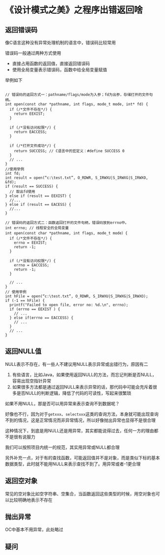 # 《设计模式之美》之程序出错返回啥

## 返回错误码

像C语言这种没有异常处理机制的语言中，错误码比较常用

错误码一般通过两种方式使用

- 直接占用函数的返回值，直接返回错误码
- 使用全局变量表示错误码，函数中给全局变量赋值

举例如下

```

// 错误码的返回方式一：pathname/flags/mode为入参；fd为出参，存储打开的文件句柄。
int open(const char *pathname, int flags, mode_t mode, int* fd) {
  if (/*文件不存在*/) {
    return EEXIST;
  }
  
  if (/*没有访问权限*/) {
    return EACCESS;
  }
  
  if (/*打开文件成功*/) {
    return SUCCESS; // C语言中的宏定义：#define SUCCESS 0
  }
  // ...
}
//使用举例
int fd;
int result = open(“c:\test.txt”, O_RDWR, S_IRWXU|S_IRWXG|S_IRWXO, &fd);
if (result == SUCCESS) {
  // 取出fd使用
} else if (result == EEXIST) {
  //...
} else if (result == EACESS) {
  //...
}

// 错误码的返回方式二：函数返回打开的文件句柄，错误码放到errno中。
int errno; // 线程安全的全局变量
int open(const char *pathname, int flags, mode_t mode）{
  if (/*文件不存在*/) {
    errno = EEXIST;
    return -1;
  }
  
  if (/*没有访问权限*/) {
    errno = EACCESS;
    return -1;
  }
  
  // ...
}
// 使用举例
int hFile = open(“c:\test.txt”, O_RDWR, S_IRWXU|S_IRWXG|S_IRWXO);
if (-1 == hFile) {
  printf("Failed to open file, error no: %d.\n", errno);
  if (errno == EEXIST ) {
    // ...        
  } else if(errno == EACCESS) {
    // ...    
  }
  // ...
}
```

## 返回NULL值

NULL表示不存在，有一些人不建议用NULL表示异常或出错行为，原因有二

1. 有些语言，比如Java，如果使用返回NULL的方法，而忘记判断是否NULL，容易出现空指针异常
2. 如果很多方法都是通过返回NULL来表示异常的话，那代码中可能会充斥着很多是否NULL的判断逻辑，降低了代码的可读性，写起来很繁琐

如果不用NULL，那是否可以用异常来表示查询不到数据呢？

好像也不行，因为对于`getxxx`、`selectxxx`这类的查询方法，本身就可能出现查询不到的情况，这是正常情况而非异常情况，所以好像抛出异常也显得不是很合理

这种情况下，到底是用NULL还是用异常，其实都能说得过去，任何一方的理由都不是很有说服力

我们可以按照项目内统一的规范，其实用异常或NULL都合理

另外补充一点，对于有的查找函数，可能返回值并不是对象，而是类似下标的基本数据类型，此时就不能用NULL来表示查找不到了。用异常或者-1更合理

## 返回空对象

常见的空对象比如空字符串、空集合，当函数返回这些类型的时候，用空对象也可以比较明确地表示不存在

## 抛出异常

OC中基本不用异常，此处略过

## 疑问

